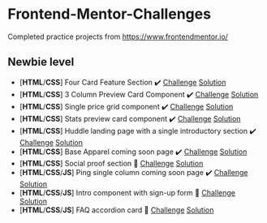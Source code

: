 # Frontend-Mentor-Challenges
Completed practice projects from https://www.frontendmentor.io/

## Newbie level
- [**HTML**/**CSS**] Four Card Feature Section ✔️ [Challenge](https://www.frontendmentor.io/challenges/four-card-feature-section-weK1eFYK) [Solution](https://krisp-dev.github.io/Frontend-Mentor-Challenges/Newbie/four-card-feature-section-master/index.html)
- [**HTML**/**CSS**] 3 Column Preview Card Component ✔️ [Challenge](https://www.frontendmentor.io/challenges/3column-preview-card-component-pH92eAR2-) [Solution](https://krisp-dev.github.io/Frontend-Mentor-Challenges/Newbie/3-column-preview-card-component-master/index.html)
- [**HTML**/**CSS**] Single price grid component ✔️ [Challenge](https://www.frontendmentor.io/challenges/single-price-grid-component-5ce41129d0ff452fec5abbbc) [Solution](https://krisp-dev.github.io/Frontend-Mentor-Challenges/Newbie/single-price-grid-component-master/index.html)
- [**HTML**/**CSS**] Stats preview card component ✔️ [Challenge](https://www.frontendmentor.io/challenges/stats-preview-card-component-8JqbgoU62) [Solution](https://krisp-dev.github.io/Frontend-Mentor-Challenges/Newbie/stats-preview-card-component-master/index.html)
- [**HTML**/**CSS**] Huddle landing page with a single introductory section ✔️ [Challenge](https://www.frontendmentor.io/challenges/huddle-landing-page-with-a-single-introductory-section-B_2Wvxgi0) [Solution](https://krisp-dev.github.io/Frontend-Mentor-Challenges/Newbie/huddle-landing-page-master/index.html)
- [**HTML**/**CSS**] Base Apparel coming soon page ✔️ [Challenge](https://www.frontendmentor.io/challenges/base-apparel-coming-soon-page-5d46b47f8db8a7063f9331a0) [Solution](https://krisp-dev.github.io/Frontend-Mentor-Challenges/Newbie/base-apparel-coming-soon-master/index.html)
- [**HTML**/**CSS**] Social proof section 🚧 [Challenge](https://www.frontendmentor.io/challenges/social-proof-section-6e0qTv_bA) [Solution]()
- [**HTML**/**CSS**/**JS**] Ping single column coming soon page ✔️ [Challenge](https://www.frontendmentor.io/challenges/ping-single-column-coming-soon-page-5cadd051fec04111f7b848da) [Solution](https://krisp-dev.github.io/Frontend-Mentor-Challenges/Newbie/ping-coming-soon-page-master/index.html)
- [**HTML**/**CSS**/**JS**] Intro component with sign-up form 🛑 [Challenge](https://www.frontendmentor.io/challenges/intro-component-with-signup-form-5cf91bd49edda32581d28fd1) [Solution]()
- [**HTML**/**CSS**/**JS**] FAQ accordion card 🛑 [Challenge](https://www.frontendmentor.io/challenges/faq-accordion-card-XlyjD0Oam) [Solution]()


